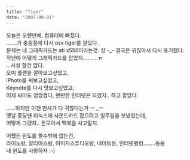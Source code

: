 ```yaml
---
title: "Tiger"
date: "2007-08-01"
---
```


오늘은 오랜만에, 컴퓨터에 빠졌다.  
.......가 충동질에 다시 osx tiger를 깔았다.  
문제는 내 그래픽카드는 ati x550이라는것. 샹 -\_- 
결국은 귀찮아서 다시 포기했다.  
작년에 어떻게 그래픽카드를 잡았지..........ㅠ  
...사실 할건 없다.  
오미 플랜을 깔아보고싶었고,  
iPhoto를 써보고싶었고,  
Keynote를 다시 맛보고싶었고,  
이제 싸이도 접었겠다, 왠만한 인터넷은 되겠지.. 하고 깔았다.  
  
......하지만 이젠 만사가 다 귀찮다는거 ㅡ \_ㅡ  
옛날 중딩땐 리눅스에 사운드카드 잡으려고 일주일을 보냈었는데,  
어떻게 그랬지.. 돈모아서 맥북을 사고말지.  
  
어쨌든 윈도를 쓸수밖에 없는건,  
라이노랑, 알리아스랑, 이미지스튜디오랑, 네이트온, 인터넷뱅킹........등등  
내 윈도를 사랑하자 :-)
